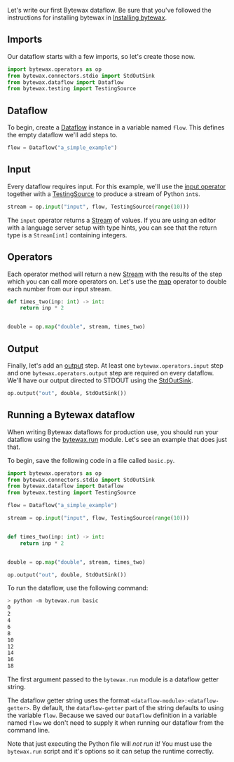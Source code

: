 Let's write our first Bytewax dataflow. Be sure that you've followed the instructions
for installing bytewax in [Installing bytewax](/docs/articles/getting-started/installation.md).

## Imports

Our dataflow starts with a few imports, so let's create those now.

```python
import bytewax.operators as op
from bytewax.connectors.stdio import StdOutSink
from bytewax.dataflow import Dataflow
from bytewax.testing import TestingSource
```

## Dataflow

To begin, create a [Dataflow](/apidocs/bytewax.dataflow#bytewax.dataflow.Dataflow) instance in a variable named
`flow`. This defines the empty dataflow we'll add steps to.

```python
flow = Dataflow("a_simple_example")
```

## Input

Every dataflow requires input. For this example, we'll use the [input operator](/apidocs/bytewax.operators/index#bytewax.operators.input)
together with a [TestingSource](/apidocs/bytewax.testing#bytewax.testing.TestingSource) to produce a stream of Python `int`s.


```python
stream = op.input("input", flow, TestingSource(range(10)))
```
The `input` operator returns a [Stream](/apidocs/bytewax.dataflow#bytewax.dataflow.Stream) of values. If you are using an editor with a language server setup with type hints,
you can see that the return type is a `Stream[int]` containing integers.

## Operators

Each operator method will return a new [Stream](/apidocs/bytewax.dataflow#bytewax.dataflow.Stream) with the results of the
step which you can call more operators on. Let's use the [map](/apidocs/bytewax.operators/index#bytewax.operators.map) operator to
double each number from our input stream.

```python
def times_two(inp: int) -> int:
    return inp * 2


double = op.map("double", stream, times_two)
```

## Output

Finally, let's add an [output](/apidocs/bytewax.operators/index#bytewax.operators.output) step. At least one
`bytewax.operators.input` step and one `bytewax.operators.output` step
are required on every dataflow. We'll have our output directed to STDOUT using the [StdOutSink](/apidocs/bytewax.connectors/stdio#bytewax.connectors.stdio.StdOutSink).

```python
op.output("out", double, StdOutSink())
```

## Running a Bytewax dataflow

When writing Bytewax dataflows for production use, you should run your dataflow using the
[bytewax.run](/apidocs/bytewax.run) module. Let's see an example that does just that.

To begin, save the following code in a file called `basic.py`.

```python
import bytewax.operators as op
from bytewax.connectors.stdio import StdOutSink
from bytewax.dataflow import Dataflow
from bytewax.testing import TestingSource

flow = Dataflow("a_simple_example")

stream = op.input("input", flow, TestingSource(range(10)))


def times_two(inp: int) -> int:
    return inp * 2


double = op.map("double", stream, times_two)

op.output("out", double, StdOutSink())
```
To run the dataflow, use the following command:

```bash
> python -m bytewax.run basic
0
2
4
6
8
10
12
14
16
18
```

The first argument passed to the `bytewax.run` module is a dataflow getter string.

The dataflow getter string uses the format `<dataflow-module>:<dataflow-getter>`.
By default, the `dataflow-getter` part of the string defaults to using
the variable `flow`. Because we saved our `Dataflow` definition in a variable
named `flow` we don't need to supply it when running our dataflow from the
command line.

Note that just executing the Python file will _not run it!_ You must
use the `bytewax.run` script and it's options so it can setup the
runtime correctly.
